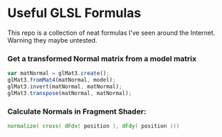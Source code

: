 # Useful GLSL Formulas

This repo is a collection of neat formulas I've seen around the Internet. Warning they maybe untested.

### Get a transformed Normal matrix from a model matrix
```javascript
var matNormal = glMat3.create();
glMat3.fromMat4(matNormal, model);
glMat3.invert(matNormal, matNormal);
glMat3.transpose(matNormal, matNormal);
```


### Calculate Normals in Fragment Shader:
```glsl
normalize( cross( dFdx( position ), dFdy( position )))
```

